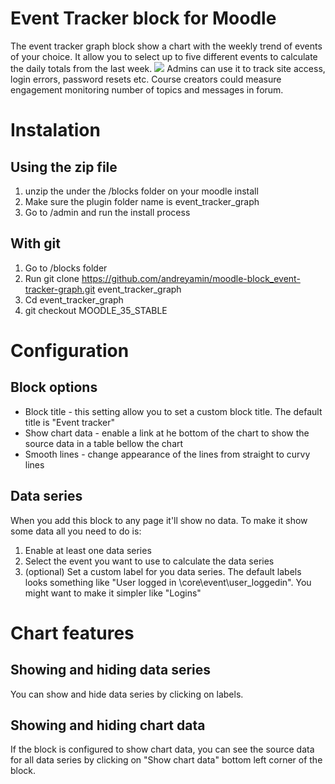 # Event Tracker block for Moodle
The event tracker graph block show a chart with the weekly trend of events of your choice. It allow you to select up to five different events to calculate the daily totals from the last week.
![](https://lh5.googleusercontent.com/WYzl2DNr-a5f6-VQUsUHXQ4RwWb69oPKFzesfxjPL_QVzfPpYH9z5J_VPlud_64U8fTIVJ8t779q-Q=w3252-h1860-rw)
Admins can use it to track site access, login errors, password resets etc. Course creators could measure engagement monitoring number of topics and messages in forum.
# Instalation 
## Using the zip file
1. unzip the under the /blocks folder on your moodle install
2. Make sure the plugin folder name is event_tracker_graph
3. Go to /admin and run the install process
## With git
1. Go to /blocks folder
2. Run git clone https://github.com/andreyamin/moodle-block_event-tracker-graph.git event_tracker_graph
3. Cd event_tracker_graph
4. git checkout MOODLE_35_STABLE
# Configuration
## Block options
* Block title - this setting allow you to set a custom block title. The default title is "Event tracker"
* Show chart data - enable a link at he bottom of the chart to show the source data in a table bellow the chart
* Smooth lines - change appearance of the lines from straight to curvy lines
## Data series
When you add this block to any page it'll show no data. To make it show some data all you need to do is:
1. Enable at least one data series
2. Select the event you want to use to calculate the data series
3. (optional) Set a custom label for you data series. The default labels looks something like "User logged in \core\event\user_loggedin". You might want to make it simpler like "Logins"
# Chart features
## Showing and hiding data series
You can show and hide data series by clicking on labels.
## Showing and hiding chart data
If the block is configured to show chart data, you can see the source data for all data series by clicking on "Show chart data" bottom left corner of the block.
